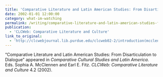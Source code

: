 ```yaml
---
title: 'Comparative Literature and Latin American Studies: From Disarticulation to Dialogue'
date: 2002-01-01 12:00:00
category: what-im-watching
permalink: /writing/comparative-literature-and-latin-american-studies-from-disarticulation-to-dialogue/
publication:
  - 'CLCWeb: Comparative Literature and Culture'
link_to_original:
  - 'http://clcwebjournal.lib.purdue.edu/clcweb02-2/introduction(mcclennen&fitz).html'
---
```

“Comparative Literature and Latin American Studies: From Disarticulation to Dialogue” appeared in <em>Comparative Cultural Studies and Latin America</em>. Eds. Sophia A. McClennen and Earl E. Fitz. <em>CLCWeb: Comparative Literature and Culture</em> 4.2 (2002).
